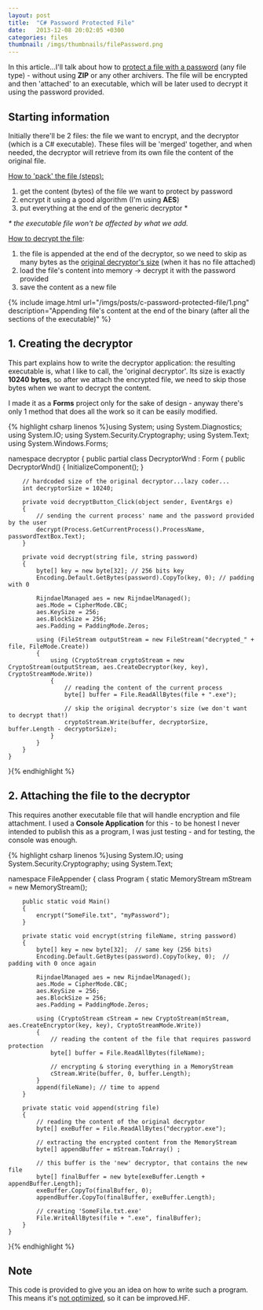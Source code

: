 ```yaml
---
layout: post
title:  "C# Password Protected File"
date:   2013-12-08 20:02:05 +0300
categories: files
thumbnail: /imgs/thumbnails/filePassword.png
---
```


In this article...I'll talk about how to <u>protect a file with a password</u> (any file type) - without using **ZIP** or any other archivers. The file will be encrypted and then 'attached' to an executable, which will be later used to decrypt it using the password provided.

## Starting information

Initially there'll be 2 files: the file we want to encrypt, and the decryptor (which is a C# executable). These files will be 'merged' together, and when needed, the decryptor will retrieve from its own file the content of the original file.

<u>How to 'pack' the file (steps):</u>

1.  get the content (bytes) of the file we want to protect by password
2.  encrypt it using a good algorithm (I'm using **AES**)
3.  put everything at the end of the generic decryptor *

_* the executable file won't be affected by what we add._

<u>How to decrypt the file</u>:

1.  the file is appended at the end of the decryptor, so we need to skip as many bytes as the <u>original decryptor's size</u> (when it has no file attached)
2.  load the file's content into memory -> decrypt it with the password provided
3.  save the content as a new file

{% include image.html url="/imgs/posts/c-password-protected-file/1.png" description="Appending file's content at the end of the binary (after all the sections of the executable)" %}

## 1\. Creating the decryptor

This part explains how to write the decryptor application: the resulting executable is, what I like to call, the 'original decryptor'. Its size is exactly **10240 bytes**, so after we attach the encrypted file, we need to skip those bytes when we want to decrypt the content.

I made it as a **Forms** project only for the sake of design - anyway there's only 1 method that does all the work so it can be easily modified.

{% highlight csharp linenos %}using System;
using System.Diagnostics;
using System.IO;
using System.Security.Cryptography;
using System.Text;
using System.Windows.Forms;

namespace decryptor
{
    public partial class DecryptorWnd : Form
    {
        public DecryptorWnd()
        {
            InitializeComponent();
        }

        // hardcoded size of the original decryptor...lazy coder...
        int decryptorSize = 10240;  

        private void decryptButton_Click(object sender, EventArgs e)
        {
            // sending the current process' name and the password provided by the user
            decrypt(Process.GetCurrentProcess().ProcessName, passwordTextBox.Text);
        }

        private void decrypt(string file, string password)
        {
            byte[] key = new byte[32]; // 256 bits key
            Encoding.Default.GetBytes(password).CopyTo(key, 0); // padding with 0

            RijndaelManaged aes = new RijndaelManaged();
            aes.Mode = CipherMode.CBC;
            aes.KeySize = 256;
            aes.BlockSize = 256;
            aes.Padding = PaddingMode.Zeros;

            using (FileStream outputStream = new FileStream("decrypted_" + file, FileMode.Create))
            {
                using (CryptoStream cryptoStream = new CryptoStream(outputStream, aes.CreateDecryptor(key, key), CryptoStreamMode.Write))
                {
                    // reading the content of the current process
                    byte[] buffer = File.ReadAllBytes(file + ".exe");  

                    // skip the original decryptor's size (we don't want to decrypt that!)
                    cryptoStream.Write(buffer, decryptorSize, buffer.Length - decryptorSize);  
                }
            }
        }
    }
}{% endhighlight %}

## 2\. Attaching the file to the decryptor

This requires another executable file that will handle encryption and file attachment. I used a **Console Application** for this - to be honest I never intended to publish this as a program, I was just testing - and for testing, the console was enough.

{% highlight csharp linenos %}using System.IO;
using System.Security.Cryptography;
using System.Text;

namespace FileAppender
{
    class Program
    {
        static MemoryStream mStream = new MemoryStream();

        public static void Main()
        {
            encrypt("SomeFile.txt", "myPassword");
        }

        private static void encrypt(string fileName, string password)
        {
            byte[] key = new byte[32];  // same key (256 bits)
            Encoding.Default.GetBytes(password).CopyTo(key, 0);  // padding with 0 once again

            RijndaelManaged aes = new RijndaelManaged();
            aes.Mode = CipherMode.CBC;
            aes.KeySize = 256;
            aes.BlockSize = 256;
            aes.Padding = PaddingMode.Zeros;

            using (CryptoStream cStream = new CryptoStream(mStream, aes.CreateEncryptor(key, key), CryptoStreamMode.Write))
            {
                // reading the content of the file that requires password protection
                byte[] buffer = File.ReadAllBytes(fileName);

                // encrypting & storing everything in a MemoryStream
                cStream.Write(buffer, 0, buffer.Length);
            }
            append(fileName); // time to append
        }

        private static void append(string file)
        {
            // reading the content of the original decryptor
            byte[] exeBuffer = File.ReadAllBytes("decryptor.exe");  

            // extracting the encrypted content from the MemoryStream
            byte[] appendBuffer = mStream.ToArray() ;

            // this buffer is the 'new' decryptor, that contains the new file
            byte[] finalBuffer = new byte[exeBuffer.Length + appendBuffer.Length];
            exeBuffer.CopyTo(finalBuffer, 0);
            appendBuffer.CopyTo(finalBuffer, exeBuffer.Length);

            // creating 'SomeFile.txt.exe'
            File.WriteAllBytes(file + ".exe", finalBuffer);
        }
    }
}{% endhighlight %}

## Note

This code is provided to give you an idea on how to write such a program. This means it's <u>not optimized</u>, so it can be improved.HF.